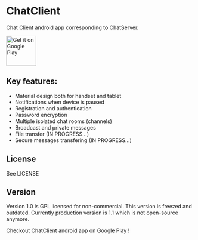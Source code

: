 # ChatClient

Chat Client android app corresponding to ChatServer.

<a style="margin-bottom: 0;" href='https://play.google.com/store/apps/details?id=com.orcchg.chatclient'><img alt='Get it on Google Play' src='https://play.google.com/intl/en_us/badges/images/generic/en_badge_web_generic.png' height="80px"/></a>

Key features:
-------------

- Material design both for handset and tablet
- Notifications when device is paused
- Registration and authentication
- Password encryption
- Multiple isolated chat rooms (channels)
- Broadcast and private messages
- File transfer (IN PROGRESS...)
- Secure messages transfering (IN PROGRESS...)
    
License
-------

See LICENSE

Version
-------

Version 1.0 is GPL licensed for non-commercial. This version is freezed and outdated.
Currently production version is 1.1 which is not open-source anymore.

Checkout ChatClient android app on Google Play !
